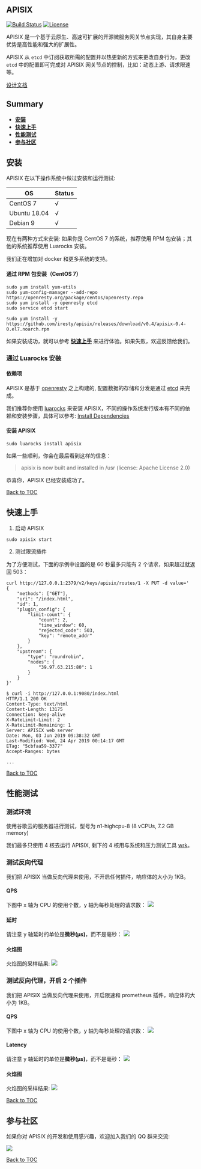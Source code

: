 ## APISIX

[![Build Status](https://travis-ci.org/iresty/apisix.svg?branch=master)](https://travis-ci.org/iresty/apisix)
[![License](https://img.shields.io/badge/License-Apache%202.0-blue.svg)](https://github.com/iresty/apisix/blob/master/LICENSE)

APISIX 是一个基于云原生、高速可扩展的开源微服务网关节点实现，其自身主要优势是高性能和强大的扩展性。

APISIX 从 `etcd` 中订阅获取所需的配置并以热更新的方式来更改自身行为，更改 `etcd` 中的配置即可完成对 APISIX
网关节点的控制，比如：动态上游、请求限速等。

[设计文档](doc/images/architecture-design-cn.md)

## Summary
- [**安装**](#安装)
- [**快速上手**](#快速上手)
- [**性能测试**](#性能测试)
- [**参与社区**](#参与社区)

## 安装

APISIX 在以下操作系统中做过安装和运行测试:

|OS          |Status|
|------------|------|
|CentOS 7    |√     |
|Ubuntu 18.04|√     |
|Debian 9    |√     |

现在有两种方式来安装: 如果你是 CentOS 7 的系统，推荐使用 RPM 包安装；其他的系统推荐使用 Luarocks 安装。

我们正在增加对 docker 和更多系统的支持。

#### 通过 RPM 包安装（CentOS 7）
```shell
sudo yum install yum-utils
sudo yum-config-manager --add-repo https://openresty.org/package/centos/openresty.repo
sudo yum install -y openresty etcd
sudo service etcd start

sudo yum install -y https://github.com/iresty/apisix/releases/download/v0.4/apisix-0.4-0.el7.noarch.rpm
```

如果安装成功，就可以参考 [**快速上手**](#快速上手) 来进行体验。如果失败，欢迎反馈给我们。


### 通过 Luarocks 安装

#### 依赖项

APISIX 是基于 [openresty](http://openresty.org/) 之上构建的, 配置数据的存储和分发是通过 [etcd](https://github.com/etcd-io/etcd) 来完成。

我们推荐你使用 [luarocks](https://luarocks.org/) 来安装 APISIX，不同的操作系统发行版本有不同的依赖和安装步骤，具体可以参考: [Install Dependencies](https://github.com/iresty/apisix/wiki/Install-Dependencies)

#### 安装 APISIX

```shell
sudo luarocks install apisix
```

如果一些顺利，你会在最后看到这样的信息：
> apisix is now built and installed in /usr (license: Apache License 2.0)

恭喜你，APISIX 已经安装成功了。

[Back to TOC](#summary)

## 快速上手

1. 启动 APISIX

```shell
sudo apisix start
```

2. 测试限流插件

为了方便测试，下面的示例中设置的是 60 秒最多只能有 2 个请求，如果超过就返回 503：

```shell
curl http://127.0.0.1:2379/v2/keys/apisix/routes/1 -X PUT -d value='
{
	"methods": ["GET"],
	"uri": "/index.html",
	"id": 1,
	"plugin_config": {
		"limit-count": {
			"count": 2,
			"time_window": 60,
			"rejected_code": 503,
			"key": "remote_addr"
		}
	},
	"upstream": {
		"type": "roundrobin",
		"nodes": {
			"39.97.63.215:80": 1
		}
	}
}'
```

```shell
$ curl -i http://127.0.0.1:9080/index.html
HTTP/1.1 200 OK
Content-Type: text/html
Content-Length: 13175
Connection: keep-alive
X-RateLimit-Limit: 2
X-RateLimit-Remaining: 1
Server: APISIX web server
Date: Mon, 03 Jun 2019 09:38:32 GMT
Last-Modified: Wed, 24 Apr 2019 00:14:17 GMT
ETag: "5cbfaa59-3377"
Accept-Ranges: bytes

...
```

[Back to TOC](#summary)

## 性能测试
### 测试环境
使用谷歌云的服务器进行测试，型号为 n1-highcpu-8 (8 vCPUs, 7.2 GB memory)

我们最多只使用 4 核去运行 APISIX, 剩下的 4 核用与系统和压力测试工具 [wrk](https://github.com/wg/wrk)。

### 测试反向代理
我们把 APISIX 当做反向代理来使用，不开启任何插件，响应体的大小为 1KB。

#### QPS
下图中 x 轴为 CPU 的使用个数，y 轴为每秒处理的请求数：
![](doc/images/benchmark-1.jpg)

#### 延时
请注意 y 轴延时的单位是**微秒(μs)**，而不是毫秒：
![](doc/images/latency-1.jpg)

#### 火焰图
火焰图的采样结果:
![](doc/images/flamegraph-1.jpg)


### 测试反向代理，开启 2 个插件
我们把 APISIX 当做反向代理来使用，开启限速和 prometheus 插件，响应体的大小为 1KB。

#### QPS
下图中 x 轴为 CPU 的使用个数，y 轴为每秒处理的请求数：
![](doc/images/benchmark-2.jpg)

#### Latency
请注意 y 轴延时的单位是**微秒(μs)**，而不是毫秒：
![](doc/images/latency-2.jpg)

#### 火焰图
火焰图的采样结果:
![](doc/images/flamegraph-2.jpg)

[Back to TOC](#summary)

## 参与社区

如果你对 APISIX 的开发和使用感兴趣，欢迎加入我们的 QQ 群来交流:

![](doc/images/qq-group.png)

[Back to TOC](#summary)
